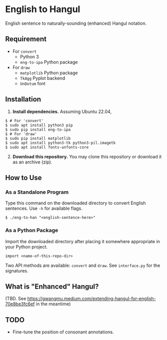 # English to Hangul

English sentence to naturally-sounding (enhanced) Hangul notation.

## Requirement

 - For `convert`
     - Python 3
     - `eng-to-ipa` Python package
 - For `draw`
     - `matplotlib` Python package
     - `TkAgg` Pyplot backend
     - `UnDotum` font
  
## Installation

1. **Install dependencies.** Assuming Ubuntu 22.04,
```
$ # For 'convert'
$ sudo apt install python3 pip
$ sudo pip install eng-to-ipa
$ # For 'draw'
$ sudo pip install matplotlib
$ sudo apt install python3-tk python3-pil.imagetk
$ sudo apt install fonts-unfonts-core
```

2. **Download this repository.** You may clone this repository or download it as an archive (zip).

## How to Use

### As a Standalone Program

Type this command on the downloaded directory to convert English sentences. Use `-h` for available flags.
```
$ ./eng-to-han "<english-sentence-here>"
```

### As a Python Package

Import the downloaded directory after placing it somewhere appropriate in your Python project.
```
import <name-of-this-repo-dir>
```
Two API methods are available: `convert` and `draw`. See `interface.py` for the signatures.

## What is "Enhanced" Hangul?

(TBD. See https://gwangmu.medium.com/extending-hangul-for-english-70e8be3fc6ef in the meantime)

## TODO

 - Fine-tune the position of consonant annotations.
